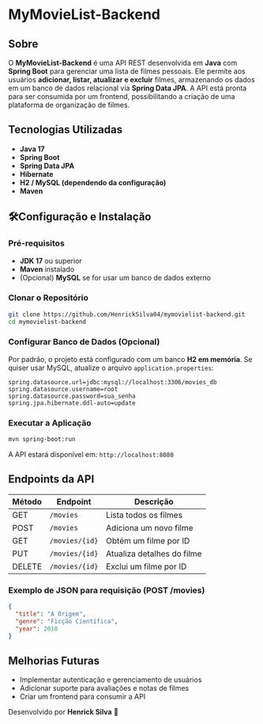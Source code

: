 # MyMovieList-Backend

## Sobre
O **MyMovieList-Backend** é uma API REST desenvolvida em **Java** com **Spring Boot** para gerenciar uma lista de filmes pessoais. Ele permite aos usuários **adicionar, listar, atualizar e excluir** filmes, armazenando os dados em um banco de dados relacional via **Spring Data JPA**. A API está pronta para ser consumida por um frontend, possibilitando a criação de uma plataforma de organização de filmes.

## Tecnologias Utilizadas
- **Java 17**
- **Spring Boot**
- **Spring Data JPA**
- **Hibernate**
- **H2 / MySQL (dependendo da configuração)**
- **Maven**

## 🛠Configuração e Instalação
### Pré-requisitos
- **JDK 17** ou superior
- **Maven** instalado
- (Opcional) **MySQL** se for usar um banco de dados externo

### Clonar o Repositório
```bash
git clone https://github.com/HenrickSilva04/mymovielist-backend.git
cd mymovielist-backend
```

### Configurar Banco de Dados (Opcional)
Por padrão, o projeto está configurado com um banco **H2 em memória**. Se quiser usar MySQL, atualize o arquivo `application.properties`:
```properties
spring.datasource.url=jdbc:mysql://localhost:3306/movies_db
spring.datasource.username=root
spring.datasource.password=sua_senha
spring.jpa.hibernate.ddl-auto=update
```

### Executar a Aplicação
```bash
mvn spring-boot:run
```
A API estará disponível em: `http://localhost:8080`

## Endpoints da API
| Método | Endpoint       | Descrição                  |
|--------|---------------|----------------------------|
| GET    | `/movies`      | Lista todos os filmes     |
| POST   | `/movies`      | Adiciona um novo filme    |
| GET    | `/movies/{id}` | Obtém um filme por ID     |
| PUT    | `/movies/{id}` | Atualiza detalhes do filme|
| DELETE | `/movies/{id}` | Exclui um filme por ID    |

### Exemplo de JSON para requisição (POST /movies)
```json
{
  "title": "A Origem",
  "genre": "Ficção Científica",
  "year": 2010
}
```

## Melhorias Futuras
- Implementar autenticação e gerenciamento de usuários
- Adicionar suporte para avaliações e notas de filmes
- Criar um frontend para consumir a API


Desenvolvido por **Henrick Silva** 🚀

